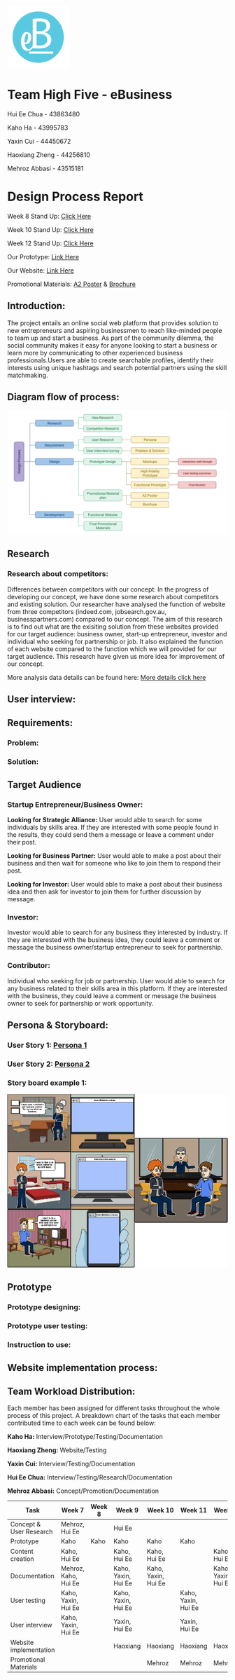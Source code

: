 ![eBusiness Logo](https://github.com/deco3500-2017/teamhighfive/blob/master/eB%20logo.png)

# Team High Five - eBusiness

Hui Ee Chua - 43863480

Kaho Ha - 43995783

Yaxin Cui - 44450672

Haoxiang Zheng - 44256810

Mehroz Abbasi - 43515181


# Design Process Report

Week 8 Stand Up: 
[Click Here](https://github.com/deco3500-2017/teamhighfive/tree/master/Week%208%20Stand%20Up)

Week 10 Stand Up: 
[Click Here](https://github.com/deco3500-2017/teamhighfive/tree/master/Week%2010%20stand%20up)

Week 12 Stand Up: 
[Click Here](https://github.com/deco3500-2017/teamhighfive/tree/master/Week%2012%20stand%20up)

Our Prototype: 
[Link Here](https://xd.adobe.com/view/e699f7b7-7a29-40a6-b1e5-e881c11f6ed1/)

Our Website: 
[Link Here](https://deco3500-2017.github.io/teamhighfive/)

Promotional Materials: 
[A2 Poster]()
& 
[Brochure]()

## Introduction: 
The project entails an online social web platform that provides solution to new entrepreneurs and aspiring businessmen to reach like-minded people to team up and start a business. As part of the community dilemma, the social community makes it easy for anyone looking to start a business or learn more by communicating to other experienced business professionals.Users are able to create searchable profiles, identify their interests using unique hashtags and search potential partners using the skill matchmaking.


## Diagram flow of process:
![Design process diagram](https://github.com/deco3500-2017/teamhighfive/blob/master/designprocessdiagram.png)

## Research

### Research about competitors:
Differences between competitors with our concept: 
In the progress of developing our concept, we have done some research about competitors and existing solution. Our researcher have analysed the function of website from three competitors (indeed.com, jobsearch.gov.au, businesspartners.com) compared to our concept. The aim of this research is to find out what are the exisiting solution from these websites provided for our target audience: business owner, start-up entrepreneur, investor and individual who seeking for partnership or job. It also explained the function of each website compared to the function which we will provided for our target audience. This research have given us more idea for improvement of our concept.

More analysis data details can be found here:
[More details click here](https://github.com/deco3500-2017/teamhighfive/blob/master/Week%2010%20stand%20up/research.md)


## User interview:




## Requirements:

### Problem:

### Solution:



## Target Audience

### Startup Entrepreneur/Business Owner:

**Looking for Strategic Alliance:** User would able to search for some individuals by skills area. If they are interested with some people found in the results, they could send them a message or leave a comment under their post.

**Looking for Business Partner:** User would able to make a post about their business and then wait for someone who like to join them to respond their post.

**Looking for Investor:** User would able to make a post about their business idea and then ask for investor to join them for further discussion by message.

### Investor: 
Investor would able to search for any business they interested by industry. If they are interested with the business idea, they could leave a comment or message the business owner/startup entrepreneur to seek for partnership. 

### Contributor:
Individual who seeking for job or partnership. User would able to search for any business related to their skills area in this platform. If they are interested with the business, they could leave a comment or message the business owner to seek for partnership or work opportunity. 



## Persona & Storyboard:

### User Story 1: [Persona 1](https://github.com/deco3500-2017/teamhighfive/blob/master/personas/Persona.pdf)


### User Story 2: [Persona 2](https://github.com/deco3500-2017/teamhighfive/blob/master/personas/persona.jpg)


### Story board example 1:
![Story board example 1:](https://github.com/deco3500-2017/teamhighfive/blob/master/storyboard1.png)



## Prototype 

### Prototype designing:


### Prototype user testing:


### Instruction to use:


## Website implementation process:


## Team Workload Distribution:

Each member has been assigned for different tasks throughout the whole process of this project. A breakdown chart of the tasks that each member contributed time to each week can be found below:

**Kaho Ha:** Interview/Prototype/Testing/Documentation

**Haoxiang Zheng:** Website/Testing

**Yaxin Cui:** Interview/Testing/Documentation

**Hui Ee Chua:** Interview/Testing/Research/Documentation

**Mehroz Abbasi:** Concept/Promotion/Documentation


| Task | Week 7 | Week 8 | Week 9 | Week 10 | Week 11 | Week 12 |
| ---  | ------ | ------ | ------ | ------- | ------- | ------- |
| Concept & User Research | Mehroz, Hui Ee | | Hui Ee | | | |
| Prototype | Kaho | Kaho | Kaho | Kaho | Kaho | |
| Content creation | Kaho, Hui Ee | | Kaho, Hui Ee | Kaho, Hui Ee |  | Kaho, Hui Ee |
| Documentation | Mehroz, Kaho, Hui Ee | | Kaho, Yaxin, Hui Ee | Kaho, Yaxin, Hui Ee |  | Kaho, Yaxin, Hui Ee |
| User testing | Kaho, Yaxin, Hui Ee | | Kaho, Yaxin, Hui Ee | | Kaho, Yaxin, Hui Ee | |
| User interview | Kaho, Yaxin, Hui Ee | | Yaxin, Hui Ee | | Yaxin, Hui Ee | |
| Website implementation | | | Haoxiang | Haoxiang | Haoxiang | Haoxiang |
| Promotional Materials | | | | Mehroz | Mehroz | Mehroz |
